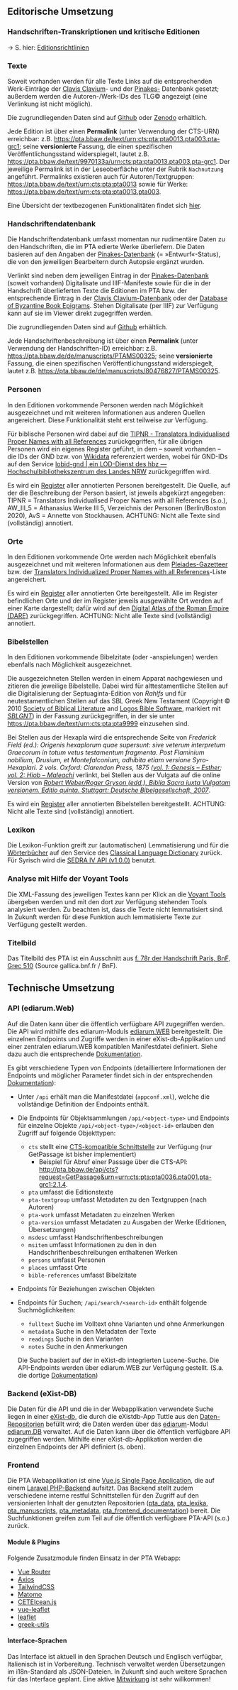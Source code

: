 ## Editorische Umsetzung

### Handschriften-Transkriptionen und kritische Editionen

-> S. hier: [Editionsrichtlinien](../project/encoding-guidelines)

### Texte
Soweit vorhanden werden für alle Texte Links auf die entsprechenden Werk-Einträge der [Clavis Clavium](https://clavis.brepols.net/clacla/Default.aspx)- und der [Pinakes-](https://pinakes.irht.cnrs.fr/) Datenbank gesetzt; außerdem werden die Autoren-/Werk-IDs des TLG© angezeigt (eine Verlinkung ist nicht möglich).

Die zugrundliegenden Daten sind auf [Github](https://github.com/PatristicTextArchive/pta_data) oder [Zenodo](https://doi.org/10.5281/zenodo.4066796) erhältlich.

Jede Edition ist über einen **Permalink** (unter Verwendung der CTS-URN) erreichbar: z.B. <https://pta.bbaw.de/text/urn:cts:pta:pta0013.pta003.pta-grc1>; seine **versionierte** Fassung, die einen spezifischen Veröffentlichungsstand widerspiegelt, lautet z.B. <https://pta.bbaw.de/text/9970133a/urn:cts:pta:pta0013.pta003.pta-grc1>. Der jeweilige Permalink ist in der Leseoberfläche unter der Rubrik `Nachnutzung` angeführt. Permalinks existieren auch für Autoren/Textgruppen: <https://pta.bbaw.de/text/urn:cts:pta:pta0013> sowie für Werke: <https://pta.bbaw.de/text/urn:cts:pta:pta0013.pta003>.

Eine Übersicht der textbezogenen Funktionalitäten findet sich [hier](../project/help).


### Handschriftendatenbank

Die Handschriftendatenbank umfasst momentan nur rudimentäre Daten zu den Handschriften, die im PTA edierte Werke überliefern.
Die Daten basieren auf den Angaben der [Pinakes-Datenbank](https://pinakes.irht.cnrs.fr/) (= »Entwurf«-Status), die von den jeweiligen Bearbeitern durch Autopsie ergänzt wurden.

Verlinkt sind neben dem jeweiligen Eintrag in der [Pinakes-Datenbank](https://pinakes.irht.cnrs.fr/) (soweit vorhanden) Digitalisate und IIIF-Manifeste sowie für die in der Handschrift überlieferten Texte die Editionen im PTA bzw. der entsprechende Eintrag in der [Clavis Clavium-Datenbank](https://clavis.brepols.net/clacla/Default.aspx) oder der [Database of Byzantine Book Epigrams](https://www.dbbe.ugent.be). Stehen Digitalisate (per IIIF) zur Verfügung kann auf sie im Viewer direkt zugegriffen werden.

Die zugrundliegenden Daten sind auf [Github](https://github.com/PatristicTextArchive/pta_manuscripts) erhältlich.

Jede Handschriftenbeschreibung ist über einen **Permalink** (unter Verwendung der Handschriften-ID) erreichbar: z.B. <https://pta.bbaw.de/de/manuscripts/PTAMS00325>; seine **versionierte** Fassung, die einen spezifischen Veröffentlichungsstand widerspiegelt, lautet z.B. <https://pta.bbaw.de/de/manuscripts/80476827/PTAMS00325>.

### Personen
In den Editionen vorkommende Personen werden nach Möglichkeit ausgezeichnet und mit weiteren Informationen aus anderen Quellen angereichert. Diese Funktionalität steht erst teilweise zur Verfügung.

Für biblische Personen wird dabei auf die [TIPNR - Translators Individualised Proper Names with all References](https://github.com/tyndale/STEPBible-Data) zurückgegriffen, für alle übrigen Personen wird ein eigenes Register geführt, in dem – soweit vorhanden – die IDs der GND bzw. von [Wikidata](https://www.wikidata.org) referenziert werden, wobei für GND-IDs auf den Service [lobid-gnd | ein LOD-Dienst des hbz — Hochschulbibliothekszentrum des Landes NRW](https://lobid.org/gnd) zurückgegriffen wird.

Es wird ein [Register](https://pta.bbaw.de/indices/persons) aller annotierten Personen bereitgestellt. Die Quelle, auf der die Beschreibung der Person basiert, ist jeweils abgekürzt angegeben: TIPNR = Translators Individualised Proper Names with all References (s.o.), AW_III_5 = Athanasius Werke III 5, Verzeichnis der Personen (Berlin/Boston 2020), AvS = Annette von Stockhausen. ACHTUNG: Nicht alle Texte sind (vollständig) annotiert.

### Orte

In den Editionen vorkommende Orte werden nach Möglichkeit ebenfalls ausgezeichnet und mit weiteren Informationen aus dem [Pleiades-Gazetteer](https://pleiades.stoa.org/) bzw. der [Translators Individualized Proper Names with all References](https://github.com/tyndale/STEPBible-Data)-Liste angereichert.

Es wird ein [Register](https://pta.bbaw.de/indices/places) aller annotierten Orte bereitgestellt. Alle im Register befindlichen Orte und der im Register jeweils ausgewählte Ort werden auf einer Karte dargestellt; dafür wird auf den [Digital Atlas of the Roman Empire (DARE)](https://dh.gu.se/dare/) zurückgegriffen. ACHTUNG: Nicht alle Texte sind (vollständig) annotiert.

### Bibelstellen

In den Editionen vorkommende Bibelzitate (oder -anspielungen) werden ebenfalls nach Möglichkeit ausgezeichnet.

Die ausgezeichneten Stellen werden in einem Apparat nachgewiesen und zitieren die jeweilige Bibelstelle. Dabei wird für alttestamentliche Stellen auf die Digitalisierung der Septuaginta-Edition von *Rahlfs* und für neutestamentlichen Stellen auf das SBL Greek New Testament (Copyright © 2010 [Society of Biblical Literature](http://www.sbl-site.org) and [Logos Bible Software](http://www.logos.com), markiert mit *[SBLGNT](http://sblgnt.com)*) in der Fassung zurückgegriffen, in der sie unter <https://pta.bbaw.de/text/urn:cts:pta:pta9999> einzusehen sind.

Bei Stellen aus der Hexapla wird die entsprechende Seite von *Frederick Field (ed.): Origenis hexaplorum quae supersunt: sive veterum interpretum Graecorum in totum vetus testamentum fragmenta. Post Flaminium nobilium, Drusium, et Montefalconium, adhibita etiam versione Syro-Hexaplari. 2 vols. Oxford: Clarendon Press, 1875 ([vol. 1: Genesis – Esther](https://archive.org/details/origenhexapla01unknuoft); [vol. 2: Hiob – Maleachi](https://archive.org/details/origenhexapla02unknuoft)* verlinkt, bei Stellen aus der Vulgata auf die online Version von *[Robert Weber/Roger Gryson (edd.), Biblia Sacra iuxta Vulgatam versionem. Editio quinta. Stuttgart: Deutsche Bibelgesellschaft, 2007](https://www.bibelwissenschaft.de/online-bibeln/biblia-sacra-vulgata/lesen-im-bibeltext/)*.

Es wird ein [Register](https://pta.bbaw.de/indices/biblical-references) aller annotierten Bibelstellen bereitgestellt. ACHTUNG: Nicht alle Texte sind (vollständig) annotiert.

### Lexikon

Die Lexikon-Funktion greift zur (automatischen) Lemmatisierung und für die [Wörterbücher](https://cld.bbaw.de/documentation/dictionaries) auf den Service des [Classical Language Dictionary](https://cld.bbaw.de) zurück. Für Syrisch wird die [SEDRA IV API (v1.0.0)](https://sedra.bethmardutho.org/about/openapi) benutzt.

### Analyse mit Hilfe der Voyant Tools

Die XML-Fassung des jeweiligen Textes kann per Klick an die [Voyant Tools](https://voyant-tools.org/) übergeben werden und mit den dort zur Verfügung stehenden Tools analysiert werden. Zu beachten ist, dass die Texte nicht lemmatisiert sind. In Zukunft werden für diese Funktion auch lemmatisierte Texte zur Verfügung gestellt werden.

### Titelbild

Das Titelbild des PTA ist ein Ausschnitt aus [f. 78r der Handschrift Paris, BnF, Grec 510](https://gallica.bnf.fr/ark:/12148/btv1b84522082/f169) (Source gallica.bnf.fr / BnF).

## Technische Umsetzung

### API (ediarum.Web)

Auf die Daten kann über die öffentlich verfügbare API zugegriffen werden. Die API wird mithilfe des ediarum-Moduls [ediarum.WEB](https://github.com/ediarum/ediarum.WEB) bereitgestellt. Die einzelnen Endpoints und Zugriffe werden in einer eXist-db-Applikation und einer zentralen ediarum.WEB kompatiblen Manifestdatei definiert. Siehe dazu auch die entsprechende [Dokumentation](https://github.com/ediarum/ediarum.WEB/blob/master/APPCONF.md).

Es gibt verschiedene Typen von Endpoints (detailliertere Informationen der Endpoints und möglicher Parameter findet sich in der entsprechenden [Dokumentation](https://github.com/ediarum/ediarum.WEB/blob/master/API.md)):

- Unter `/api` erhält man die Manifestdatei (`appconf.xml`), welche die vollständige Definition der Endpoints enthält.
- Die Endpoints für Objektsammlungen `/api/<object-type>` und Endpoints für einzelne Objekte `/api/<object-type>/<object-id>` erlauben den Zugriff auf folgende Objekttypen:
  - `cts` stellt eine [CTS-kompatible Schnittstelle](https://github.com/cite-architecture/cts_spec/blob/master/md/specification.md) zur Verfügung (nur GetPassage ist bisher implementiert)
    - Beispiel für Abruf einer Passage über die CTS-API: <http://pta.bbaw.de/api/cts?request=GetPassage&urn=urn:cts:pta:pta0036.pta001.pta-grc1:2.1.4>.
  - `pta` umfasst die Editionstexte
  - `pta-textgroup` umfasst Metadaten zu den Textgruppen (nach Autoren)
  - `pta-work` umfasst Metadaten zu einzelnen Werken
  - `pta-version` umfasst Metadaten zu Ausgaben der Werke (Editionen, Übersetzungen)
  - `msdesc` umfasst Handschriftenbeschreibungen
  - `msitem` umfasst Informationen zu den in den Handschriftenbeschreibungen enthaltenen Werken
  - `persons` umfasst Personen
  - `places` umfasst Orte
  - `bible-references` umfasst Bibelzitate
- Endpoints für Beziehungen zwischen Objekten
- Endpoints für Suchen; `/api/search/<search-id>` enthält folgende Suchmöglichkeiten:
  - `fulltext` Suche im Volltext ohne Varianten und ohne Anmerkungen
  - `metadata` Suche in den Metadaten der Texte
  - `readings` Suche in den Varianten
  - `notes` Suche in den Anmerkungen

  Die Suche basiert auf der in eXist-db integrierten Lucene-Suche. Die API-Endpoints werden über ediarum.WEB zur Verfügung gestellt. (S.a. die dortige [Dokumentation](https://github.com/ediarum/ediarum.WEB/blob/master/API.md#3-searching))


### Backend (eXist-DB)

Die Daten für die API und die in der Webapplikation verwendete Suche liegen in einer [eXist-db](http://www.exist-db.org/), die durch die eXistdb-App Tuttle aus den [Daten-Repositorien](data.md) befüllt wird; die Daten werden über das [ediarum](https://www.ediarum.org/)-Modul [ediarum.DB](https://github.com/ediarum/ediarum.DB) verwaltet. Auf die Daten kann über die öffentlich verfügbare API zugegriffen werden. Mithilfe einer eXist-db-Applikation werden die einzelnen Endpoints der API definiert (s. oben).

### Frontend

Die PTA Webapplikation ist eine [Vue.js Single Page Application](https://vuejs.org/), die auf einem [Laravel PHP-Backend](https://laravel.com/) aufsitzt. Das Backend stellt zudem verschiedene interne restful Schnittstellen für den Zugriff auf den versionierten Inhalt der genutzten Repositorien ([pta_data](https://github.com/PatristicTextArchive/pta_data), [pta_lexika](https://github.com/PatristicTextArchive/pta_lexika), [pta_manuscripts](https://github.com/PatristicTextArchive/pta_manuscripts), [pta_metadata](https://github.com/PatristicTextArchive/pta_metadata), [pta_frontend_documentation](https://github.com/PatristicTextArchive/pta_frontend_documentation)) bereit. Die Suchfunktionen greifen zum Teil auf die öffentlich verfügbare PTA-API (s.o.) zurück.

#### Module & Plugins
Folgende Zusatzmodule finden Einsatz in der PTA Webapp:

- [Vue Router](https://router.vuejs.org/)
- [Axios](https://github.com/axios/axios)
- [TailwindCSS](https://tailwindcss.com)
- [Matomo](https://matomo.org)
- [CETEIcean.js](https://github.com/TEIC/CETEIcean)
- [vue-leaflet](https://github.com/vue-leaflet)
- [leaflet](https://leafletjs.com/)
- [greek-utils](https://github.com/vbarzokas/greek-utils)


#### Interface-Sprachen
Das Interface ist aktuell in den Sprachen Deutsch und Englisch verfügbar, Italienisch ist in Vorbereitung. Technisch verwaltet werden Übersetzungen im i18n-Standard als JSON-Dateien. In Zukunft sind auch weitere Sprachen für das Interface geplant. Eine aktive [Mitwirkung](../project/contributing) ist sehr willkommen!


